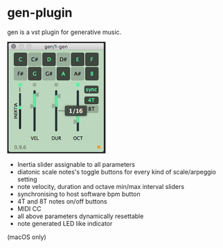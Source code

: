 # gen-plugin
gen is a vst plugin for generative music.

![gen's UI](https://github.com/pd3v/gen-plugin/blob/master/gen%200.9.6%20UI.png)

- Inertia slider assignable to all parameters
- diatonic scale notes's toggle buttons for every kind of scale/arpeggio setting
- note velocity, duration and octave min/max interval sliders
- synchronising to host software bpm button
- 4T and 8T notes on/off buttons
- MIDI CC
- all above parameters dynamically resettable
- note generated LED like indicator 

(macOS only)

<!--[![ko-fi](https://www.ko-fi.com/img/donate_sm.png)](https://ko-fi.com/R5R3NI63)-->

<!--<noscript><a href="https://liberapay.com/pd3v/donate"><img alt="Donate using Liberapay" src="https://liberapay.com/assets/widgets/donate.svg"></a></noscript>-->

